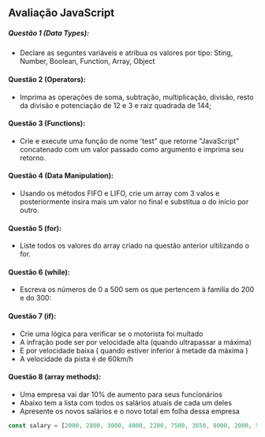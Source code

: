 ## Avaliação JavaScript

##### Questão 1 (Data Types):

- Declare as seguntes variáveis e atribua os valores por tipo:
Sting, Number, Boolean, Function, Array, Object

#### Questão 2 (Operators):

- Imprima as operações de soma, subtração, multiplicação, divisão,
resto da divisão e potenciação de 12 e 3 e raiz quadrada de 144;

#### Questão 3 (Functions):

- Crie e execute uma função de nome 'test" que retorne "JavaScript" concatenado com um valor passado como argumento e imprima seu retorno.

#### Questão 4 (Data Manipulation):

- Usando os métodos FIFO e LIFO, crie um array com 3 valos e posteriormente
insira mais um valor no final e substitua o do início por outro.

#### Questão 5 (for):

- Liste todos os valores do array criado na questão anterior ultilizando o for.

#### Questão 6 (while):

- Escreva os números de 0 a 500 sem os que pertencem à familía do 200 e do 300:

#### Questão 7 (if):

- Crie uma lógica para verificar se o motorista foi multado
- A infração pode ser por velocidade alta (quando ultrapassar a máxima)
- E por velocidade baixa ( quando estiver inferior à metade da máxima )
- A velocidade da pista é de 60km/h

#### Questão 8 (array methods):

- Uma empresa vai dar 10% de aumento para seus funcionários
- Abaixo tem a lista com todos os salários atuais de cada um deles
- Apresente os novos salários e o novo total em folha dessa empresa

```js
const salary = [2000, 2800, 3000, 4000, 2200, 7500, 3650, 8000, 2000, 5000];
```
